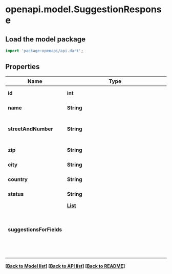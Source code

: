 # openapi.model.SuggestionResponse

## Load the model package
```dart
import 'package:openapi/api.dart';
```

## Properties
Name | Type | Description | Notes
------------ | ------------- | ------------- | -------------
**id** | **int** | Id of the location | [optional] 
**name** | **String** | Name of the location | [optional] 
**streetAndNumber** | **String** | Street and streetNumber of the location | [optional] 
**zip** | **String** | Zip of the location | [optional] 
**city** | **String** | City of the location | [optional] 
**country** | **String** | Country of the location | [optional] 
**status** | **String** | Status of the location | [optional] 
**suggestionsForFields** | [**List<Object>**](Object.md) | Map containing fields and the suggested values from different directories. | [optional] [default to const []]

[[Back to Model list]](../README.md#documentation-for-models) [[Back to API list]](../README.md#documentation-for-api-endpoints) [[Back to README]](../README.md)


